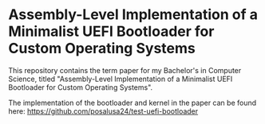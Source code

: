 # Assembly-Level Implementation of a Minimalist UEFI Bootloader for Custom Operating Systems

This repository contains the term paper for my Bachelor's in Computer Science, titled "Assembly-Level Implementation of a Minimalist UEFI Bootloader for Custom Operating Systems".

The implementation of the bootloader and kernel in the paper can be found here:
<https://github.com/posalusa24/test-uefi-bootloader>
